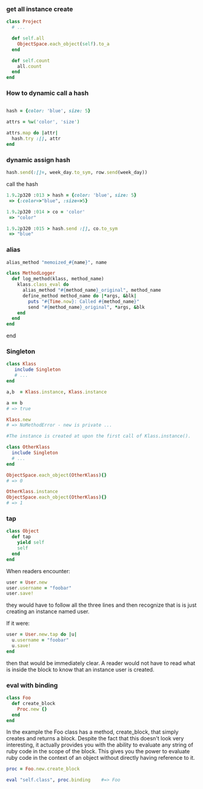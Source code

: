 ### get all instance create 


```ruby
class Project
  # ...

  def self.all
    ObjectSpace.each_object(self).to_a
  end

  def self.count
    all.count
  end
end
```

### How to dynamic call a hash


```ruby

hash = {color: 'blue', size: 5}

attrs = %w('color', 'size')

attrs.map do |attr|
  hash.try :[], attr 
end
```


### dynamic assign hash 

```ruby
hash.send(:[]=, week_day.to_sym, row.send(week_day))

```



call the hash


```ruby
1.9.2p320 :013 > hash = {color: 'blue', size: 5}
 => {:color=>"blue", :size=>5}

1.9.2p320 :014 > co = 'color'
 => "color"

1.9.2p320 :015 > hash.send :[], co.to_sym
 => "blue"
```

### alias

```ruby
alias_method "memoized_#{name}", name
```


```ruby
class MethodLogger
  def log_method(klass, method_name)
    klass.class_eval do
      alias_method "#{method_name}_original", method_name
      define_method method_name do |*args, &blk|
        puts "#{Time.now}: Called #{method_name}"
        send "#{method_name}_original", *args, &blk
    end
  end
end
```
end

### Singleton

```ruby
class Klass
   include Singleton
   # ...
end

a,b  = Klass.instance, Klass.instance

a == b
# => true

Klass.new
# => NoMethodError - new is private ...

#The instance is created at upon the first call of Klass.instance().

class OtherKlass
  include Singleton
  # ...
end

ObjectSpace.each_object(OtherKlass){}
# => 0

OtherKlass.instance
ObjectSpace.each_object(OtherKlass){}
# => 1
```

### tap

```ruby
class Object
  def tap
    yield self
    self
  end
end
```


When readers encounter:

```ruby
user = User.new
user.username = "foobar"
user.save!
```
they would have to follow all the three lines and then recognize that is is just creating an instance named user.

If it were:

```ruby
user = User.new.tap do |u|
  u.username = "foobar"
  u.save!
end
```
then that would be immediately clear. A reader would not have to read what is inside the block to know that an instance user is created.


### eval with binding

```ruby
class Foo
  def create_block
    Proc.new {}
  end
end

```
In the example the Foo class has a method, create_block, that simply creates and returns a block. Despite the fact that this doesn't look very interesting, it actually provides you with the ability to evaluate any string of ruby code in the scope of the block. This gives you the power to evaluate ruby code in the context of an object without directly having reference to it.

```ruby
proc = Foo.new.create_block

eval "self.class", proc.binding    #=> Foo
```
